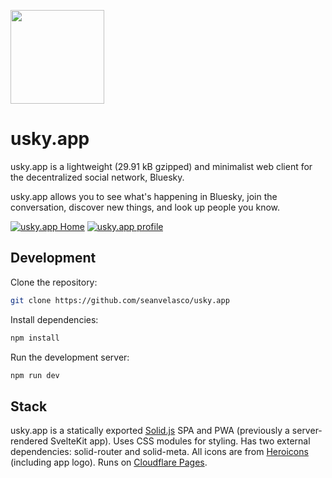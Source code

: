 <img src="https://usky.app/usky.svg" width="150"></img>

# usky.app

usky.app is a lightweight (29.91 kB gzipped) and minimalist web client for the decentralized social network, Bluesky.

usky.app allows you to see what's happening in Bluesky, join the conversation, discover new things, and look up people you know.

[![usky.app Home](https://img.sean.app/usky-home.png)](https://img.sean.app/usky-home.png)
[![usky.app profile](https://img.sean.app/usky-profile.png)](https://img.sean.app/usky-profile.png)

## Development

Clone the repository:

```bash
git clone https://github.com/seanvelasco/usky.app
```

Install dependencies:

```bash
npm install
```

Run the development server:

```bash
npm run dev
```

## Stack

usky.app is a statically exported [Solid.js](https://www.solidjs.com/) SPA and PWA (previously a server-rendered SvelteKit app). Uses CSS modules for styling. Has two external dependencies: solid-router and solid-meta. All icons are from [Heroicons](https://heroicons.com/) (including app logo). Runs on [Cloudflare Pages](https://pages.cloudflare.com).

